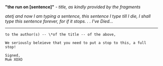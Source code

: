 **"the run on \[sentence\]"** _- title, as kindly provided by the fragments_

_atetj and now I am typing a sentence, this sentence I type till I die, I shall
type this sentence forever, for if it stops. . . I've Died..._

---

    to the author(s) -- \*of the title -- of the above,

    We seriously beleieve that you need to put a stop to this, a full stop!

    Signed,
    Mum XOXO
